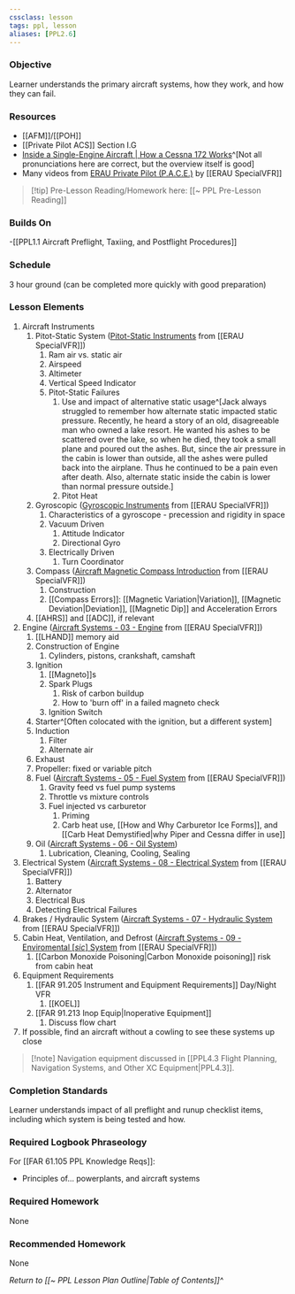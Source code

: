```yaml
---
cssclass: lesson
tags: ppl, lesson
aliases: [PPL2.6]
---
```

### Objective
Learner understands the primary aircraft systems, how they work, and how they can fail.

### Resources
- [[AFM]]/[[POH]]
- [[Private Pilot ACS]] Section I.G
- [Inside a Single-Engine Aircraft | How a Cessna 172 Works](https://www.youtube.com/watch?v=DvCv2SuKCE8)^[Not all pronunciations here are correct, but the overview itself is good]
- Many videos from [ERAU Private Pilot (P.A.C.E.)](https://www.youtube.com/playlist?list=PL-5QlDZlK74GrL0fb6V_FZSLX86V9A7j4) by [[ERAU SpecialVFR]]

> [!tip] Pre-Lesson Reading/Homework here: [[~ PPL Pre-Lesson Reading]]

### Builds On
-[[PPL1.1 Aircraft Preflight, Taxiing, and Postflight Procedures]]


### Schedule
3 hour ground (can be completed more quickly with good preparation)

### Lesson Elements 
1. Aircraft Instruments
	1. Pitot-Static System ([Pitot-Static Instruments](https://www.youtube.com/watch?v=kdFGbUouE_4) from [[ERAU SpecialVFR]])
		1. Ram air vs. static air
		2. Airspeed
		3. Altimeter
		4. Vertical Speed Indicator
		5. Pitot-Static Failures
			1. Use and impact of alternative static usage^[Jack always struggled to remember how alternate static impacted static pressure. Recently, he heard a story of an old, disagreeable man who owned a lake resort. He wanted his ashes to be scattered over the lake, so when he died, they took a small plane and poured out the ashes. But, since the air pressure in the cabin is lower than outside, all the ashes were pulled back into the airplane. Thus he continued to be a pain even after death. Also, alternate static inside the cabin is lower than normal pressure outside.]
			2. Pitot Heat
	2. Gyroscopic ([Gyroscopic Instruments](https://www.youtube.com/watch?v=hVsx4XWafXg) from [[ERAU SpecialVFR]])
		1. Characteristics of a gyroscope - precession and rigidity in space
		2. Vacuum Driven
			1. Attitude Indicator
			2. Directional Gyro
		3. Electrically Driven
			1. Turn Coordinator
	3. Compass ([Aircraft Magnetic Compass Introduction](https://www.youtube.com/watch?v=4dDKjdj_Dvc) from [[ERAU SpecialVFR]])
		1. Construction
		2. [[Compass Errors]]: [[Magnetic Variation|Variation]], [[Magnetic Deviation|Deviation]], [[Magnetic Dip]] and Acceleration Errors
	4. [[AHRS]] and [[ADC]], if relevant
2. Engine ([Aircraft Systems - 03 - Engine](https://youtube.com/watch?v=gIdXLMVP6VU) from [[ERAU SpecialVFR]])
	1. [[LHAND]] memory aid
	2. Construction of Engine
		1. Cylinders, pistons, crankshaft, camshaft
	3. Ignition
		1. [[Magneto]]s
		2. Spark Plugs
			1. Risk of carbon buildup
			2. How to 'burn off' in a failed magneto check
		3. Ignition Switch
	4. Starter^[Often colocated with the ignition, but a different system]
	5. Induction
		1. Filter
		2. Alternate air
	6. Exhaust
	7. Propeller: fixed or variable pitch
	8. Fuel ([Aircraft Systems - 05 - Fuel System](https://www.youtube.com/watch?v=rya4YFDpsPs) from [[ERAU SpecialVFR]])
		1. Gravity feed vs fuel pump systems
		2. Throttle vs mixture controls
		3. Fuel injected vs carburetor
			1. Priming
			2. Carb heat use, [[How and Why Carburetor Ice Forms]], and [[Carb Heat Demystified|why Piper and Cessna differ in use]]
	9. Oil ([Aircraft Systems - 06 - Oil System](https://www.youtube.com/watch?v=cWDCXFwPLIs))
		1. Lubrication, Cleaning, Cooling, Sealing
3. Electrical System ([Aircraft Systems - 08 - Electrical System](https://www.youtube.com/watch?v=d5sXmNplQHw) from [[ERAU SpecialVFR]])
	1. Battery
	2. Alternator
	3. Electrical Bus
	4. Detecting Electrical Failures
4. Brakes / Hydraulic System ([Aircraft Systems - 07 - Hydraulic System](https://www.youtube.com/watch?v=M1UddxRAjbc) from [[ERAU SpecialVFR]])
5. Cabin Heat, Ventilation, and Defrost ([Aircraft Systems - 09 - Enviromental [*sic*] System](https://www.youtube.com/watch?v=MVlEOlM-DPo) from [[ERAU SpecialVFR]])
	1. [[Carbon Monoxide Poisoning|Carbon Monoxide poisoning]] risk from cabin heat
6. Equipment Requirements
	1. [[FAR 91.205 Instrument and Equipment Requirements]] Day/Night VFR
		1. [[KOEL]]
	2. [[FAR 91.213 Inop Equip|Inoperative Equipment]]
		1. Discuss flow chart
7. If possible, find an aircraft without a cowling to see these systems up close

> [!note] Navigation equipment discussed in [[PPL4.3 Flight Planning, Navigation Systems, and Other XC Equipment|PPL4.3]].

### Completion Standards
Learner understands impact of all preflight and runup checklist items, including which system is being tested and how.

### Required Logbook Phraseology
For [[FAR 61.105 PPL Knowledge Reqs]]:
- Principles of... powerplants, and aircraft systems

### Required Homework
None

### Recommended Homework
None

*Return to [[~ PPL Lesson Plan Outline|Table of Contents]]^*